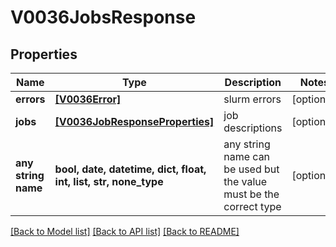 # V0036JobsResponse


## Properties
Name | Type | Description | Notes
------------ | ------------- | ------------- | -------------
**errors** | [**[V0036Error]**](V0036Error.md) | slurm errors | [optional] 
**jobs** | [**[V0036JobResponseProperties]**](V0036JobResponseProperties.md) | job descriptions | [optional] 
**any string name** | **bool, date, datetime, dict, float, int, list, str, none_type** | any string name can be used but the value must be the correct type | [optional]

[[Back to Model list]](../README.md#documentation-for-models) [[Back to API list]](../README.md#documentation-for-api-endpoints) [[Back to README]](../README.md)



